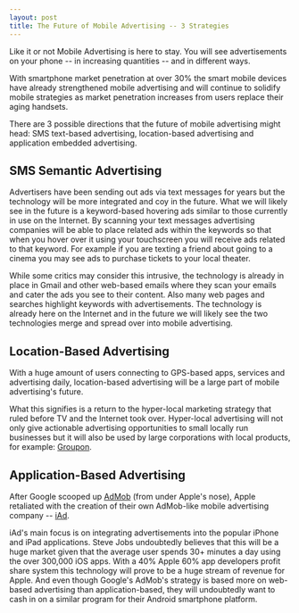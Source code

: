 ```yaml
---
layout: post
title: The Future of Mobile Advertising -- 3 Strategies
---
```


Like it or not Mobile Advertising is here to stay. You will see advertisements on your phone -- in increasing quantities -- and in different ways. 

With smartphone market penetration at over 30% the smart mobile devices have already strengthened mobile advertising and will continue to solidify mobile strategies as market penetration increases from users replace their aging handsets.

There are 3 possible directions that the future of mobile advertising might head: SMS text-based advertising, location-based advertising and application embedded advertising.

## SMS Semantic Advertising

Advertisers have been sending out ads via text messages for years but the technology will be more integrated and coy in the future. What we will likely see in the future is a keyword-based hovering ads similar to those currently in use on the Internet. By scanning your text messages advertising companies will be able to place related ads within the keywords so that when you hover over it using your touchscreen you will receive ads related to that keyword. For example if you are texting a friend about going to a cinema you may see ads to purchase tickets to your local theater. 

While some critics may consider this intrusive, the technology is already in place in Gmail and other web-based emails where they scan your emails and cater the ads you see to their content. Also many web pages and searches highlight keywords with advertisements. The technology is already here on the Internet and in the future we will likely see the two technologies merge and spread over into mobile advertising. 

## Location-Based Advertising 

With a huge amount of users connecting to GPS-based apps, services and advertising daily, location-based advertising will be a large part of mobile advertising's future. 

What this signifies is a return to the hyper-local marketing strategy that ruled before TV and the Internet took over. Hyper-local advertising will not only give actionable advertising opportunities to small locally run businesses but it will also be used by large corporations with local products, for example: <a href="http://www.groupon.com/">Groupon</a>.

## Application-Based Advertising

After Google scooped up <a href="http://www.admob.com/">AdMob</a> (from under Apple's nose), Apple retaliated with the creation of their own AdMob-like mobile advertising company -- <a href="http://developer.apple.com/iad/">iAd</a>.

iAd's main focus is on integrating advertisements into the popular iPhone and iPad applications. Steve Jobs undoubtedly believes that this will be a huge market given that the average user spends 30+ minutes a day using the over 300,000 iOS apps.  With a 40% Apple 60% app developers profit share system this technology will prove to be a huge stream of revenue for Apple. And even though Google's AdMob's strategy is based more on web-based advertising than application-based, they will undoubtedly want to cash in on a similar program for their Android smartphone platform.
